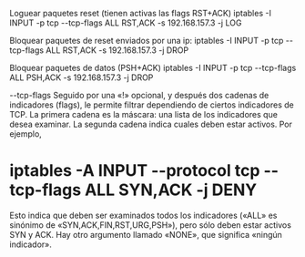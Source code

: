 Loguear paquetes reset (tienen activas las flags RST+ACK)
iptables -I INPUT -p tcp --tcp-flags ALL RST,ACK -s 192.168.157.3 -j LOG

Bloquear paquetes de reset enviados por una ip:
iptables -I INPUT -p tcp --tcp-flags ALL RST,ACK -s 192.168.157.3 -j DROP

Bloquear paquetes de datos (PSH+ACK)
iptables -I INPUT -p tcp --tcp-flags ALL PSH,ACK -s 192.168.157.3 -j DROP


--tcp-flags
Seguido por una «!» opcional, y después dos cadenas de indicadores (flags), le permite filtrar dependiendo de ciertos indicadores de TCP. La primera cadena es la máscara: una lista de los indicadores que desea examinar. La segunda cadena indica cuales deben estar activos. Por ejemplo,

 # iptables -A INPUT --protocol tcp --tcp-flags ALL SYN,ACK -j DENY
 Esto indica que deben ser examinados todos los indicadores («ALL» es sinónimo de «SYN,ACK,FIN,RST,URG,PSH»), pero sólo deben estar activos SYN y ACK. Hay otro argumento llamado «NONE», que significa «ningún indicador».
